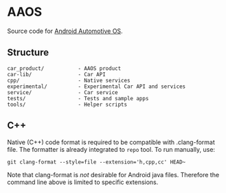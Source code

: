 <!--
  Copyright (C) 2021 The Android Open Source Project

  Licensed under the Apache License, Version 2.0 (the "License");
  you may not use this file except in compliance with the License.
  You may obtain a copy of the License at

       http://www.apache.org/licenses/LICENSE-2.0

  Unless required by applicable law or agreed to in writing, software
  distributed under the License is distributed on an "AS IS" BASIS,
  WITHOUT WARRANTIES OR CONDITIONS OF ANY KIND, either express or implied.
  See the License for the specific language governing permissions and
  limitations under the License
  -->

# AAOS

Source code for [Android Automotive OS](https://source.android.com/devices/automotive).

## Structure

```
car_product/           - AAOS product
car-lib/               - Car API
cpp/                   - Native services
experimental/          - Experimental Car API and services
service/               - Car service
tests/                 - Tests and sample apps
tools/                 - Helper scripts
```

## C++

Native (C++) code format is required to be compatible with .clang-format file. The formatter is
already integrated to `repo` tool. To run manually, use:

```
git clang-format --style=file --extension='h,cpp,cc' HEAD~
```

Note that clang-format is *not* desirable for Android java files. Therefore
the  command line above is limited to specific extensions.
